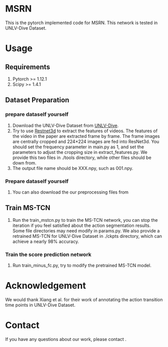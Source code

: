 # MSRN
This is the pytorch implemented code for MSRN. This network is tested in UNLV-Dive Dataset.

# Usage
## Requirements
1. Pytorch >= 1.12.1
2. Scipy >= 1.4.1

## Dataset Preparation
### prepare dataself yourself
1. Download the UNLV-Dive Dataset from [UNLV-Dive](http://rtis.oit.unlv.edu/datasets.html).
2. Try to use [Restnet3d](https://github.com/GowthamGottimukkala/I3D_Feature_Extraction_resnet) to extract the features of videos. The features of the video in the paper are extracted frame by frame. The frame images are centrally cropped and 224×224 images are fed into ResNet3d. You should set the frequency parameter in main.py as 1, and set the parameters to adjust the cropping size in extract_features.py. We provide this two files in ./tools directory, while other files should be down from.
3. The output file name should be XXX.npy, such as 001.npy.

### Prepare dataself yourself
1. You can also download the our preprocessing files from 

## Train MS-TCN
1. Run the train_mstcn.py to train the MS-TCN network, you can stop the iteration if you feel satisfied about the action segmentation results. Some file directories may need modify in params.py. We also provide a retrained MS-TCN for UNLV-Dive Dataset in ./ckpts directory, which can achieve a nearly 98% accuracy.

### Train the score prediction network
1. Run train_minus_fc.py, try to modify the pretrained MS-TCN model.

# Acknowledgement
We would thank Xiang et al. for their work of annotating the action transition time points in UNLV-Dive Dataset.

# Contact
If you have any questions about our work, please contact .


